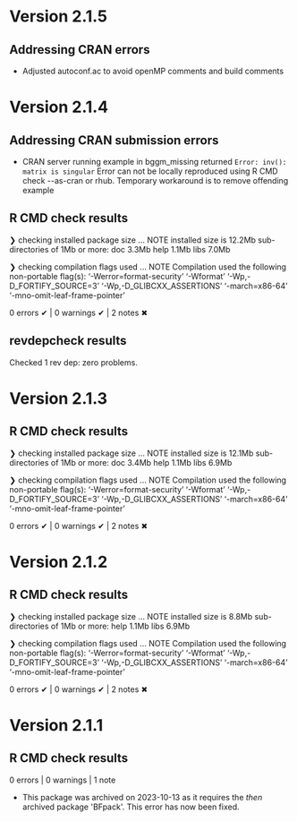 # Version 2.1.5
## Addressing CRAN errors
- Adjusted autoconf.ac to avoid openMP comments and build comments

# Version 2.1.4
## Addressing CRAN submission errors
- CRAN server running example in bggm_missing returned `Error: inv(): matrix is singular`
  Error can not be locally reproduced using R CMD check --as-cran or rhub. 
  Temporary workaround is to remove offending example

## R CMD check results

❯ checking installed package size ... NOTE
    installed size is 12.2Mb
    sub-directories of 1Mb or more:
      doc    3.3Mb
      help   1.1Mb
      libs   7.0Mb

❯ checking compilation flags used ... NOTE
  Compilation used the following non-portable flag(s):
    ‘-Werror=format-security’ ‘-Wformat’ ‘-Wp,-D_FORTIFY_SOURCE=3’
    ‘-Wp,-D_GLIBCXX_ASSERTIONS’ ‘-march=x86-64’
    ‘-mno-omit-leaf-frame-pointer’

0 errors ✔ | 0 warnings ✔ | 2 notes ✖

## revdepcheck results
Checked 1 rev dep: zero problems.

# Version 2.1.3
## R CMD check results

❯ checking installed package size ... NOTE
    installed size is 12.1Mb
    sub-directories of 1Mb or more:
      doc    3.4Mb
      help   1.1Mb
      libs   6.9Mb

❯ checking compilation flags used ... NOTE
  Compilation used the following non-portable flag(s):
    ‘-Werror=format-security’ ‘-Wformat’ ‘-Wp,-D_FORTIFY_SOURCE=3’
    ‘-Wp,-D_GLIBCXX_ASSERTIONS’ ‘-march=x86-64’
    ‘-mno-omit-leaf-frame-pointer’

0 errors ✔ | 0 warnings ✔ | 2 notes ✖


# Version 2.1.2
## R CMD check results

❯ checking installed package size ... NOTE
    installed size is  8.8Mb
    sub-directories of 1Mb or more:
      help   1.1Mb
      libs   6.9Mb

❯ checking compilation flags used ... NOTE
  Compilation used the following non-portable flag(s):
    ‘-Werror=format-security’ ‘-Wformat’ ‘-Wp,-D_FORTIFY_SOURCE=3’
    ‘-Wp,-D_GLIBCXX_ASSERTIONS’ ‘-march=x86-64’
    ‘-mno-omit-leaf-frame-pointer’

0 errors ✔ | 0 warnings ✔ | 2 notes ✖

# Version 2.1.1
## R CMD check results

0 errors | 0 warnings | 1 note

* This package was archived on 2023-10-13 as it requires the _then_ archived package 'BFpack'.
  This error has now been fixed. 
